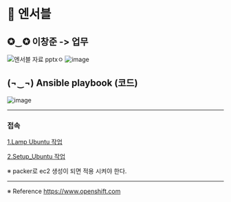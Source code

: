 # 📕 엔서블


## ✪‿✪ 이창준 -> 업무
![엔서블 자료 pptxㅇ](https://user-images.githubusercontent.com/68671394/120903854-81cc9c00-c5fd-11eb-8c82-6b9adc1e80af.jpg)
![image](https://user-images.githubusercontent.com/68671394/133375727-59b127d8-26f0-40d4-9ebb-ac27c9d914d2.png)




## (¬‿¬) Ansible playbook (코드)


![image](https://user-images.githubusercontent.com/68671394/133376442-39935319-5f7b-4ac6-966f-887e065fa008.png)

***
### 접속
[1.Lamp Ubuntu 작업](https://github.com/lechangjun/PORTFOLIO--OpenShift_Deploy/blob/main/%EC%BD%94%EB%93%9C/ansible_playbooks/ansible-playbooks/lamp_ubuntu1804/playbook.yml)


[2.Setup_Ubuntu 작업](https://github.com/lechangjun/PORTFOLIO--OpenShift_Deploy/blob/main/%EC%BD%94%EB%93%9C/ansible_playbooks/ansible-playbooks/setup_ubuntu1804/playbook.yml)


※ packer로 ec2 생성이 되면 적용 시켜야 한다.


***
 ※ Reference  https://www.openshift.com
                            
